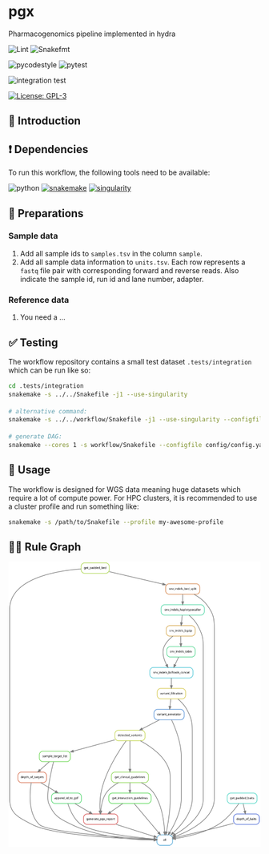 # pgx

Pharmacogenomics pipeline implemented in hydra

![Lint](https://github.com/hydra-genetics/pgx/actions/workflows/lint.yaml/badge.svg?branch=develop)
![Snakefmt](https://github.com/hydra-genetics/pgx/actions/workflows/snakefmt.yaml/badge.svg?branch=develop)

![pycodestyle](https://github.com/hydra-genetics/pgx/actions/workflows/pycodestyl.yaml/badge.svg?branch=develop)
![pytest](https://github.com/hydra-genetics/pgx/actions/workflows/pytest.yaml/badge.svg?branch=develop)

![integration test](https://github.com/hydra-genetics/pgx/actions/workflows/integration1.yaml/badge.svg?branch=develop)

[![License: GPL-3](https://img.shields.io/badge/License-GPL3-yellow.svg)](https://opensource.org/licenses/gpl-3.0.html)

## :speech_balloon: Introduction

## :heavy_exclamation_mark: Dependencies

To run this workflow, the following tools need to be available:

![python](https://img.shields.io/badge/python-3.8-blue)
[![snakemake](https://img.shields.io/badge/snakemake-6.8.0-blue)](https://snakemake.readthedocs.io/en/stable/)
[![singularity](https://img.shields.io/badge/singularity-3.7-blue)](https://sylabs.io/docs/)

## :school_satchel: Preparations

### Sample data

1. Add all sample ids to `samples.tsv` in the column `sample`.
2. Add all sample data information to `units.tsv`. Each row represents a `fastq` file pair with
corresponding forward and reverse reads. Also indicate the sample id, run id and lane number, adapter.

### Reference data

1. You need a ...

## :white_check_mark: Testing

The workflow repository contains a small test dataset `.tests/integration` which can be run like so:

```bash
cd .tests/integration
snakemake -s ../../Snakefile -j1 --use-singularity

# alternative command:
snakemake -s ../../workflow/Snakefile -j1 --use-singularity --configfile config/config.yaml

# generate DAG:
snakemake --cores 1 -s workflow/Snakefile --configfile config/config.yaml --rulegraph | dot -Tsvg > ./images/dag.svg
```

## :rocket: Usage

The workflow is designed for WGS data meaning huge datasets which require a lot of compute power. For
HPC clusters, it is recommended to use a cluster profile and run something like:

```bash
snakemake -s /path/to/Snakefile --profile my-awesome-profile
```

## :judge: Rule Graph

![rule_graph](https://github.com/genomic-medicine-sweden/pgx/blob/develop/images/dag.svg)
